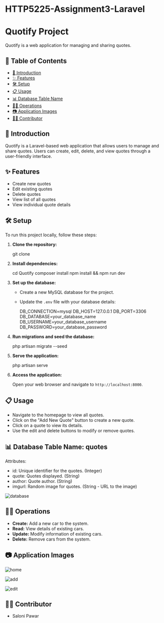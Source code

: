 # HTTP5225-Assignment3-Laravel

# Quotify Project

Quotify is a web application for managing and sharing quotes.

## 📝 Table of Contents

- [🚀 Introduction](#-introduction)
- [✨ Features](#-features)
- [🛠️ Setup](#️️-setup)
- [📋 Usage](#️-usage)
- [📊 Database Table Name](#-table-name)
- [👩‍💻 Operations](#-operations)
- [📷 Application Images](#-images)
- [👩‍💻 Contributor](#-contributor)

## 🚀 Introduction

Quotify is a Laravel-based web application that allows users to manage and share quotes. Users can create, edit, delete, and view quotes through a user-friendly interface.

## ✨ Features

- Create new quotes
- Edit existing quotes
- Delete quotes
- View list of all quotes
- View individual quote details

## 🛠️ Setup

To run this project locally, follow these steps:

1. **Clone the repository:**

    
    git clone <repository-url>
  

2. **Install dependencies:**

    
    cd Quotify
    composer install
    npm install && npm run dev
    
    
3. **Set up the database:**

    - Create a new MySQL database for the project.
    - Update the `.env` file with your database details:

        DB_CONNECTION=mysql
        DB_HOST=127.0.0.1
        DB_PORT=3306
        DB_DATABASE=your_database_name
        DB_USERNAME=your_database_username
        DB_PASSWORD=your_database_password
        

3. **Run migrations and seed the database:**

    
    php artisan migrate --seed
    

4. **Serve the application:**

    
    php artisan serve
    

5. **Access the application:**

    Open your web browser and navigate to `http://localhost:8000`.

## 📋 Usage

- Navigate to the homepage to view all quotes.
- Click on the "Add New Quote" button to create a new quote.
- Click on a quote to view its details.
- Use the edit and delete buttons to modify or remove quotes.

## 📊 Database Table Name: quotes

Attributes:
- id: Unique identifier for the quotes. (Integer)
- quote: Quotes displayed. (String)
- author: Quote author. (String)
- imgurl: Random image for quotes. (String - URL to the image)

![database](https://github.com/SaloniP26/HTTP5225-Assignment3-Laravel/assets/144495609/3b60f993-f984-4010-a8e3-e6a5d917b53c)

## 👩‍💻 Operations

- **Create:** Add a new car to the system.
- **Read:** View details of existing cars.
- **Update:** Modify information of existing cars.
- **Delete:** Remove cars from the system.


## 📷 Application Images


![home](https://github.com/SaloniP26/HTTP5225-Assignment3-Laravel/assets/144495609/a18309ad-c482-42b7-9962-58d407d7de23)

![add](https://github.com/SaloniP26/HTTP5225-Assignment3-Laravel/assets/144495609/f0c11a3b-9452-472c-9efb-d2d3c7de2d42)

![edit](https://github.com/SaloniP26/HTTP5225-Assignment3-Laravel/assets/144495609/0bf39acf-78d4-4697-9838-88575b8b6c72)


## 👩‍💻 Contributor

- Saloni Pawar

